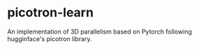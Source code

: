 # picotron-learn
An implementation of 3D parallelism based on Pytorch following hugginface's picotron library.
